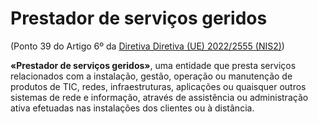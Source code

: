 # Prestador de serviços geridos
(Ponto 39 do Artigo 6º da [Diretiva Diretiva (UE) 2022/2555 (NIS2)](https://eur-lex.europa.eu/legal-content/PT/TXT/?uri=CELEX:32022L2555))

**«Prestador de serviços geridos»**, uma entidade que presta serviços relacionados com a instalação, gestão, operação ou manutenção de produtos de TIC, redes, infraestruturas, aplicações ou quaisquer outros sistemas de rede e informação, através de assistência ou administração ativa efetuadas nas instalações dos clientes ou à distância.